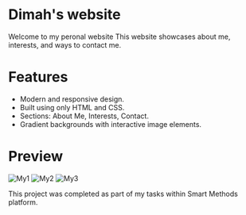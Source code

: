 # Dimah's website 
Welcome to my peronal website 
This website showcases about me, interests, and ways to contact me. 

# Features
- Modern and responsive design.
- Built using only HTML and CSS.
- Sections: About Me, Interests, Contact.
- Gradient backgrounds with interactive image elements.

# Preview
![My1](https://github.com/user-attachments/assets/656d2749-51fb-4768-af55-b9bab87c4867)
![My2](https://github.com/user-attachments/assets/f7063b5c-cabd-43e2-87e9-c5191ce77a9d)
![My3](https://github.com/user-attachments/assets/fa095528-6ab0-4326-950f-2dc9d43af5b2)


This project was completed as part of my tasks within Smart Methods platform.
